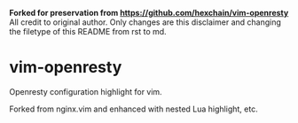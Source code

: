 **Forked for preservation from https://github.com/hexchain/vim-openresty**
All credit to original author.
Only changes are this disclaimer and changing the filetype of this README from rst to md.

vim-openresty
=============

Openresty configuration highlight for vim.

Forked from nginx.vim and enhanced with nested Lua highlight, etc.
